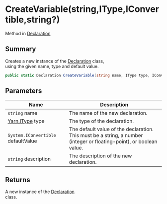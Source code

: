 # CreateVariable(string,IType,IConvertible,string?)

Method in [Declaration](yarn.compiler.declaration.md)

## Summary

Creates a new instance of the [Declaration](yarn.compiler.declaration.md) class,\
using the given name, type and default value.

```csharp
public static Declaration CreateVariable(string name, IType type, IConvertible defaultValue, string? description = null)
```

## Parameters

| Name                               | Description                                                                                                          |
| ---------------------------------- | -------------------------------------------------------------------------------------------------------------------- |
| `string` name                      | The name of the new declaration.                                                                                     |
| [Yarn.IType](yarn.itype.md) type   | The type of the declaration.                                                                                         |
| `System.IConvertible` defaultValue | The default value of the declaration. This must be a string, a number (integer or floating-point), or boolean value. |
| `string` description               | The description of the new declaration.                                                                              |

## Returns

A new instance of the [Declaration](yarn.compiler.declaration.md)\
class.
